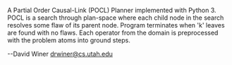 A Partial Order Causal-Link (POCL) Planner implemented with Python 3. POCL is a search through plan-space where each child node in the search resolves some flaw of its parent node. Program terminates when 'k' leaves are found with no flaws. Each operator from the domain is preprocessed with the problem atoms into ground steps.

--David Winer drwiner@cs.utah.edu